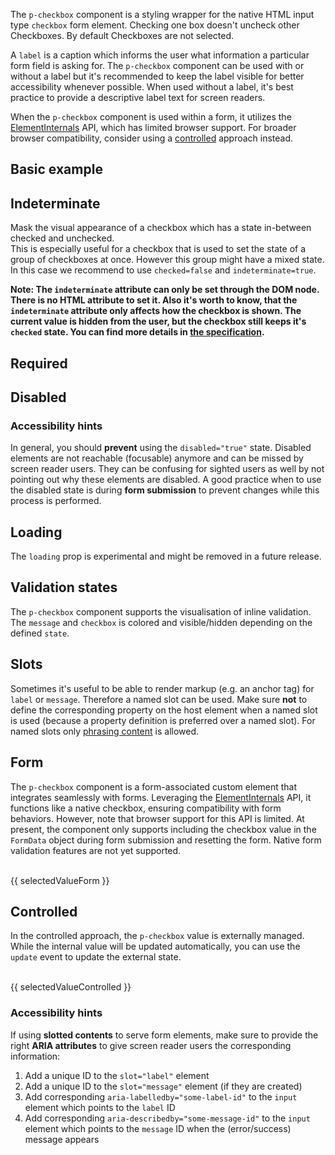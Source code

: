 <ComponentHeading name="Checkbox"></ComponentHeading>

The `p-checkbox` component is a styling wrapper for the native HTML input type `checkbox` form element. Checking one box
doesn't uncheck other Checkboxes. By default Checkboxes are not selected.

A `label` is a caption which informs the user what information a particular form field is asking for. The `p-checkbox`
component can be used with or without a label but it's recommended to keep the label visible for better accessibility
whenever possible. When used without a label, it's best practice to provide a descriptive label text for screen readers.

<Notification heading="Attention" heading-tag="h2" state="warning">
When the <code>p-checkbox</code> component is used within a form, it utilizes the
<a href="https://developer.mozilla.org/en-US/docs/Web/API/ElementInternals">ElementInternals</a> API, which has limited
browser support. For broader browser compatibility, consider using a
<a href="components/checkbox/examples#controlled">controlled</a> approach instead.
</Notification>

<TableOfContents></TableOfContents>

## Basic example

<Playground :markup="hideLabelMarkup" :config="config">
  <PlaygroundSelect v-model="hideLabel" :values="hideLabels" name="hideLabel"></PlaygroundSelect>
</Playground>

## Indeterminate

Mask the visual appearance of a checkbox which has a state in-between checked and unchecked.  
This is especially useful for a checkbox that is used to set the state of a group of checkboxes at once. However this
group might have a mixed state. In this case we recommend to use `checked=false` and `indeterminate=true`.

**Note: The `indeterminate` attribute can only be set through the DOM node. There is no HTML attribute to set it. Also
it's worth to know, that the `indeterminate` attribute only affects how the checkbox is shown. The current value is
hidden from the user, but the checkbox still keeps it's `checked` state. You can find more details in
[the specification](https://w3.org/TR/html52/sec-forms.html#dom-htmlinputelement-indeterminate).**

<Playground :markup="indeterminate" :config="config"></Playground>

## Required

<Playground :markup="required" :config="config"></Playground>

## Disabled

<Playground :markup="disabled" :config="config"></Playground>

### <A11yIcon></A11yIcon> Accessibility hints

In general, you should **prevent** using the `disabled="true"` state. Disabled elements are not reachable (focusable)
anymore and can be missed by screen reader users. They can be confusing for sighted users as well by not pointing out
why these elements are disabled. A good practice when to use the disabled state is during **form submission** to prevent
changes while this process is performed.

## Loading

<Notification heading="Attention" heading-tag="h3" state="warning">
  The <code>loading</code> prop is experimental and might be removed in a future release.
</Notification>

<Playground :markup="loading" :config="config"></Playground>

## Validation states

The `p-checkbox` component supports the visualisation of inline validation. The `message` and `checkbox` is colored and
visible/hidden depending on the defined `state`.

<Playground :markup="stateMarkup" :config="config">
  <PlaygroundSelect v-model="state" :values="states" name="state"></PlaygroundSelect>
</Playground>

## Slots

Sometimes it's useful to be able to render markup (e.g. an anchor tag) for `label` or `message`. Therefore a named slot
can be used. Make sure **not** to define the corresponding property on the host element when a named slot is used
(because a property definition is preferred over a named slot). For named slots only
[phrasing content](https://developer.mozilla.org/en-US/docs/Web/Guide/HTML/Content_categories#Phrasing_content) is
allowed.

<Playground :markup="slots" :config="config"></Playground>

## Form

The `p-checkbox` component is a form-associated custom element that integrates seamlessly with forms. Leveraging the
[ElementInternals](https://developer.mozilla.org/en-US/docs/Web/API/ElementInternals) API, it functions like a native
checkbox, ensuring compatibility with form behaviors. However, note that browser support for this API is limited. At
present, the component only supports including the checkbox value in the `FormData` object during form submission and
resetting the form. Native form validation features are not yet supported.

<Playground :frameworkMarkup="formExample" :config="{ ...config, withoutDemo: true }">
  <form @submit.prevent="onSubmit">
    <p-checkbox name="some-name" label="Some Label" :theme="theme" value="some-value" checked/>
    <br>
    <PlaygroundButton name="Submit" type="submit"></PlaygroundButton>
    <p-text :theme="theme" style="display: inline-block;">{{ selectedValueForm }}</p-text>
  </form>
</Playground>

## Controlled

In the controlled approach, the `p-checkbox` value is externally managed. While the internal value will be updated
automatically, you can use the `update` event to update the external state.

<Playground :frameworkMarkup="controlledExample" :config="{ ...config, withoutDemo: true }">
<p-checkbox name="some-name" label="Some Label" value="some-value" :theme="theme" @update="updateControlledExample"></p-checkbox>
<br>
<p-text :theme="theme">{{ selectedValueControlled }}</p-text>
</Playground>

### <A11yIcon></A11yIcon> Accessibility hints

If using **slotted contents** to serve form elements, make sure to provide the right **ARIA attributes** to give screen
reader users the corresponding information:

1. Add a unique ID to the `slot="label"` element
1. Add a unique ID to the `slot="message"` element (if they are created)
1. Add corresponding `aria-labelledby="some-label-id"` to the `input` element which points to the `label` ID
1. Add corresponding `aria-describedby="some-message-id"` to the `input` element which points to the `message` ID when
   the (error/success) message appears

<script lang="ts">
import Vue from 'vue';
import {getCheckboxCodeSamples} from "shared/src";
import Component from 'vue-class-component';
import { FORM_STATES } from '../../utils'; 

@Component
export default class Code extends Vue {
  config = { themeable: true, spacing: 'block' };

  get theme(): Theme {
    return this.$store.getters.playgroundTheme;
  }

  hideLabel = false;
  hideLabels = [false, true, '{ base: true, l: false }'];
  get hideLabelMarkup() {
    return `<p-checkbox label="Some label" hide-label="${this.hideLabel}">
  <input type="checkbox" name="some-name" />
</p-checkbox>
<p-checkbox label="Some label" hide-label="${this.hideLabel}">
  <input type="checkbox" name="some-name" checked />
</p-checkbox>`;
  }

  indeterminate =
`<p-checkbox label="Some label">
  <input type="checkbox" name="some-name" indeterminate />
</p-checkbox>
<p-checkbox label="Some label">
  <input type="checkbox" name="some-name" :indeterminate="true" checked />
</p-checkbox>`;

  formExample = getCheckboxCodeSamples('default');
  controlledExample = getCheckboxCodeSamples('example-controlled');

  required =
`<p-checkbox label="Some label">
  <input type="checkbox" name="some-name" required />
</p-checkbox>
<p-checkbox label="Some label">
  <input type="checkbox" name="some-name" required checked />
</p-checkbox>`;

  disabled =
`<p-checkbox label="Some label">
  <input type="checkbox" name="some-name" disabled />
</p-checkbox>
<p-checkbox label="Some label">
  <input type="checkbox" name="some-name" disabled checked />
</p-checkbox>`;

  isLoading = true;
  get loading() {
    return `<p-checkbox label="Some label" loading="${this.isLoading}">
  <input type="checkbox" name="some-name" />
</p-checkbox>
<p-checkbox label="Some label" loading="${this.isLoading}">
  <input type="checkbox" name="some-name" checked />
</p-checkbox>`;
  }


  state = 'error';
  states = FORM_STATES;
  get stateMarkup() {
    const message = this.state !== 'none' ? `Some ${this.state} validation message.` : ''; 
    return `<p-checkbox label="Some label" state="${this.state}" message="${message}">
  <input type="checkbox" name="some-name" />
</p-checkbox>`;
  }

  slots =
`<p-checkbox state="error">
  <span slot="label" id="some-label-id">Some label with a <a href="https://designsystem.porsche.com">link</a>.</span>
  <input type="checkbox" name="some-name" aria-labelledby="some-label-id" aria-describedby="some-message-id" />
  <span slot="message" id="some-message-id">Some error message with a <a href="https://designsystem.porsche.com">link</a>.</span>
</p-checkbox>`;

  selectedValueForm = 'Last submitted data: ';
  onSubmit(e) {
    const formData = new FormData(e.target);
    this.selectedValueForm = `Last submitted data: ${
      Array.from(formData.entries(), ([_, value]) => value)
        .join('')
    }`;
  }

  selectedValueControlled = 'Selected value: ';
  updateControlledExample(e) {
  console.log(e);
    this.selectedValueControlled = `Selected value: ${e.detail.checked ? e.detail.value : undefined}`;
  }

  mounted() {
    this.$nextTick(function () {
      const inputs = document.querySelectorAll('.example-set-to-indeterminate');
      inputs.forEach(input => {
        input.indeterminate = true;
      });
    });
  }
}
</script>
